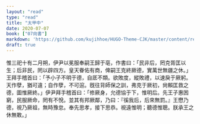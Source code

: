 ```yaml
---
layout: "read"
type: "read"
title: "太甲中"
date: 2020-07-07
book: ["07尙書"]
markdown: 'https://github.com/kujihhoe/HUGO-Theme-CJK/master/content/read/07-尙書/太甲中.md'
draft: true
---
```


惟三祀十有二月朔，伊尹以冕服奉嗣王歸于亳，作書曰：「民非后，罔克胥匡以生；后非民，罔以辟四方。皇天眷佑有商，俾嗣王克終厥德，實萬世無疆之休。」王拜手稽首曰：「予小子不明于德，自厎不類。欲敗度，縱敗禮，以速戾于厥躬。天作孽，猶可違；自作孽，不可逭。旣往背師保之訓，弗克于厥初，尙賴匡救之德，圖惟厥終。」伊尹拜手稽首曰：「修厥身，允德協于下，惟明后。先王子惠困窮，民服厥命，罔有不悅。並其有邦厥鄰，乃曰：『徯我后，后來無罰。』王懋乃德，視乃厥祖，無時豫怠。奉先思孝，接下思恭。視遠惟明；聽德惟聰。朕承王之休無斁。」
